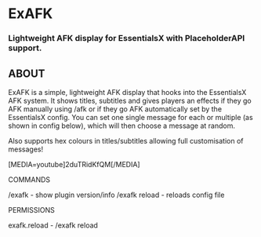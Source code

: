  
# ExAFK
### Lightweight AFK display for EssentialsX with PlaceholderAPI support. 

## ABOUT

ExAFK is a simple, lightweight AFK display that hooks into the EssentialsX AFK system. It shows titles, subtitles and gives players an effects if they go AFK manually using /afk or if they go AFK automatically set by the EssentialsX config. You can set one single message for each or multiple (as shown in config below), which will then choose a message at random.

Also supports hex colours in titles/subtitles allowing full customisation of messages!

[MEDIA=youtube]2duTRidKfQM[/MEDIA]

COMMANDS

/exafk - show plugin version/info
/exafk reload - reloads config file

PERMISSIONS

exafk.reload - /exafk reload

